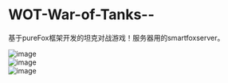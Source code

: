 # WOT-War-of-Tanks--
基于pureFox框架开发的坦克对战游戏！服务器用的smartfoxserver。

![image](https://github.com/foxoo7/WOT-War-of-Tanks--/blob/master/w1.jpg)    
![image](https://github.com/foxoo7/WOT-War-of-Tanks--/blob/master/w3.jpg)    
![image](https://github.com/foxoo7/WOT-War-of-Tanks--/blob/master/w4.jpg)  


